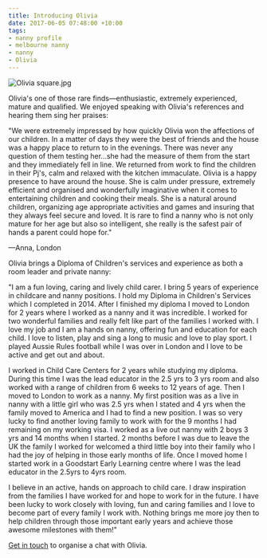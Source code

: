 ```yaml
---
title: Introducing Olivia
date: 2017-06-05 07:48:00 +10:00
tags:
- nanny profile
- melbourne nanny
- nanny
- Olivia
---
```


![Olivia square.jpg](/uploads/Olivia%20square.jpg)

Olivia's one of those rare finds—enthusiastic, extremely experienced, mature and qualified. We enjoyed speaking with Olivia's references and hearing them sing her praises: 
 

"We were extremely impressed by how quickly Olivia won the affections of our children. In a matter of days they were the best of friends and the house was a happy place to return to in the evenings. There was never any question of them testing her...she had the measure of them from the start and they immediately fell in line. We returned from work to find the children in their Pj's, calm and relaxed with the kitchen immaculate. Olivia is a happy presence to have around the house. She is calm under pressure, extremely efficient and organised and wonderfully imaginative when it comes to entertaining children and cooking their meals. She is a natural around children, organizing age appropriate activities and games and insuring that they always feel secure and loved. It is rare to find a nanny who is not only mature for her age but also so intelligent, she really is the safest pair of hands a parent could hope for."

—Anna, London


Olivia brings a Diploma of Children's services and experience as both a room leader and private nanny:


"I am a fun loving, caring and lively child carer. I bring 5 years of experience in childcare and nanny positions. I hold my Diploma in Children's Services which I completed in 2014. After I finished my diploma I moved to London for 2 years where I worked as a nanny and it was incredible. I worked for two wonderful families and really felt like part of the families I worked with. I love my job and I am a hands on nanny, offering fun and education for each child. I love to listen, play and sing a long to music and love to play sport. I played Aussie Rules football while I was over in London and I love to be active and get out and about.

I worked in Child Care Centers for 2 years while studying my diploma. During this time I was the lead educator in the 2.5 yrs to 3 yrs room and also worked with a range of children from 6 weeks to 12 years of age. Then I moved to London to work as a nanny. My first position was as a live in nanny with a little girl who was 2.5 yrs when I stated and 4 yrs when the family moved to America and I had to find a new position. I was so very lucky to find another loving family to work with for the 9 months I had remaining on my working visa. I worked as a live out nanny with 2 boys 3 yrs and 14 months when I started. 2 months before I was due to leave the UK the family I worked for welcomed a third little boy into their family who I had the joy of helping in those early months of life. Once I moved home I started work in a Goodstart Early Learning centre where I was the lead educator in the 2.5yrs to 4yrs room.

I believe in an active, hands on approach to child care. I draw inspiration from the families I have worked for and hope to work for in the future. I have been lucky to work closely with loving, fun and caring families and I love to become part of every family I work with. Nothing brings me more joy then to help children through those important early years and achieve those awesome milestones with them!"


[Get in touch](http://nannymatch.com.au/contact/) to organise a chat with Olivia.
